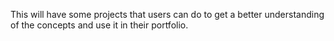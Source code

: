 This will have some projects that users can do to get a better understanding of the concepts and use it in their portfolio.
